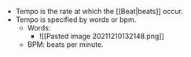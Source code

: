 - Tempo is the rate at which the [[Beat|beats]] occur.
- Tempo is specified by words or bpm.
	- Words:
		- ![[Pasted image 20211210132148.png]]
	- BPM: beats per minute.